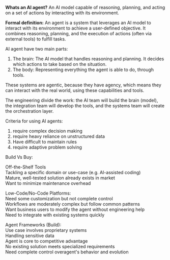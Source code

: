 **Whats an AI agent?**
  An AI model capable of reasoning, planning, and acting on a set of actions by interacting with its environment.

**Formal definition:** An agent is a system that leverages an AI model to interact with its environment to achieve a user-defined objective. It combines reasoning, planning, and the execution of actions (often via external tools) to fulfill tasks.

AI agent have two main parts: 
1. The brain: The AI model that handles reasoning and planning. It decides which actions to take based on the situation.
2. The body: Representing everything the agent is able to do, through tools.

These systems are agentic, because they have agency, which means they can interact with the real world, using these capabilities and tools.

The engineering divide the work: the AI team will build the brain (model), the integration team will develop the tools, and the systems team will create the orchestration layer.

Criteria for using AI agents:
1. require complex decision making
2. require heavy reliance on unstructured data
3. Have difficult to maintain rules
4. require adaptive problem solving

Build Vs Buy:  

Off-the-Shelf Tools  
Tackling a specific domain or use-case (e.g. AI-assisted coding)  
Mature, well-tested solution already exists in market  
Want to minimize maintenance overhead  

Low-Code/No-Code Platforms:  
Need some customization but not complete control  
Workflows are moderately complex but follow common patterns  
Want business users to modify the agent without engineering help  
Need to integrate with existing systems quickly

Agent Frameworks (Build):  
Use case involves proprietary systems  
Handling sensitive data  
Agent is core to competitive advantage  
No existing solution meets specialized requirements  
Need complete control overagent's behavior and evolution  

